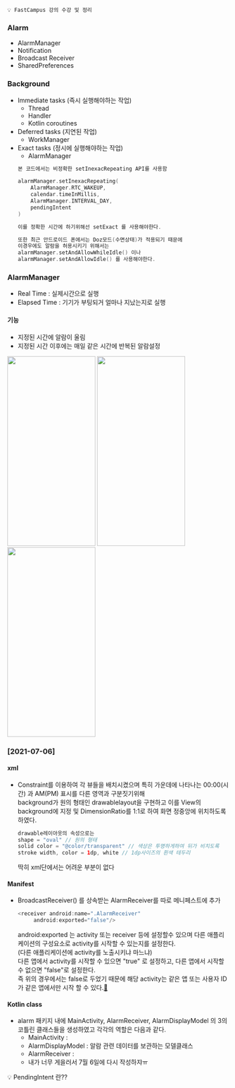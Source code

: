 ```💡 FastCampus 강의 수강 및 정리```

### Alarm
+ AlarmManager
+ Notification
+ Broadcast Receiver
+ SharedPreferences

### Background
+ Immediate tasks (즉시 실행해야하는 작업)
  - Thread
  - Handler
  - Kotlin coroutines  
+ Deferred tasks (지연된 작업)
  - WorkManager  
+ Exact tasks (정시에 실행해야하는 작업)
  - AlarmManager
  ```KOTLIN
  본 코드에서는 비정확한 setInexacRepeating API를 사용함

  alarmManager.setInexacRepeating(
      AlarmManager.RTC_WAKEUP,
      calendar.timeInMillis,
      AlarmManager.INTERVAL_DAY,
      pendingIntent
  )

  이를 정확한 시간에 하기위해선 setExact 를 사용해야한다.

  또한 최근 안드로이드 폰에서는 Doz모드(수면상태)가 적용되기 때문에
  이경우에도 알람을 허용시키기 위해서는 
  alarmManager.setAndAllowWhileIdle() 이나 
  alarmManager.setAndAllowIdle() 를 사용해야한다.
  ```
### AlarmManager
+ Real Time : 실제시간으로 실행
+ Elapsed Time : 기기가 부팅되거 얼마나 지났는지로 실행

#### 기능
+ 지정된 시간에 알람이 울림
+ 지정된 시간 이후에는 매일 같은 시간에 반복된 알람설정


<img src="https://user-images.githubusercontent.com/63087903/119833597-33066e80-bf3a-11eb-94e2-16dd5039135a.jpg" width="200" height="430"> <img src="https://user-images.githubusercontent.com/63087903/119833612-36015f00-bf3a-11eb-9a36-6b7f5382aa89.jpg" width="200" height="430"> <img src="https://user-images.githubusercontent.com/63087903/119833607-34d03200-bf3a-11eb-8137-d20f9ac98627.jpg" width="200" height="430">

### [2021-07-06]
#### xml
+ Constraint를 이용하여 각 뷰들을 배치시켰으며 특히 가운데에 나타나는 00:00(시간) 과 AM(PM) 표시를 다른 영역과 구분짓기위해  
  background가 원의 형태인 drawablelayout을 구현하고 이를 View의 background에 지정 및 DimensionRatio를 1:1로 하여 화면 정중앙에 위치하도록 하였다.
  ```KOTLIN
  drawable레이아웃의 속성으로는 
  shape = "oval" // 원의 형태
  solid color = "@color/transparent" // 색상은 투명하게하여 뒤가 비치도록
  stroke width, color = 1dp, white // 1dp사이즈의 흰색 테두리
  ```
  딱히 xml단에서는 어려운 부분이 없다
#### Manifest
+ BroadcastReceiver() 를 상속받는 AlarmReceiver를 따로 메니페스트에 추가
  ```KOTLIN
  <receiver android:name=".AlarmReceiver"
       android:exported="false"/>
  ```
  android:exported 는 activity 또는 receiver 등에 설정할수 있으며 다른 애플리케이션의 구성요소로 activity를 시작할 수 있는지를 설정한다.  
  (다른 애플리케이션에 activity를 노출시키냐 마느냐)  
  다른 앱에서 activity를 시작할 수 있으면 "true" 로 설정하고, 다른 앱에서 시작할 수 없으면 "false"로 설정한다.  
  즉 위의 경우에서는 false로 두었기 때문에 해당 activity는 같은 앱 또는 사용자 ID가 같은 앱에서만 시작 할 수 있다.[📌](https://m.blog.naver.com/websearch/221668354461)
  
#### Kotlin class
+ alarm 패키지 내에 MainActivity, AlarmReceiver, AlarmDisplayModel 의 3의 코틀린 클래스들을 생성하였고 각각의 역할은 다음과 같다.
  - MainActivity :
  - AlarmDisplayModel : 알람 관련 데이터를 보관하는 모델클래스
  - AlarmReceiver :
  - 내가 너무 게을러서 7월 6일에 다시 작성하쟈ㅠ
  
  

💡 PendingIntent 란??
